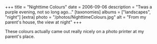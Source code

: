 +++
title = "Nighttime Colours"
date = 2006-09-06
description = "Twas a purple evening, not so long ago..."
[taxonomies]
albums = ["landscapes", "night"]
[extra]
photo = "/photos/NighttimeColours.jpg"
alt = "From my parent's house, the view at night"
+++

These colours actually came out really nicely on a photo printer at my parent's place.
